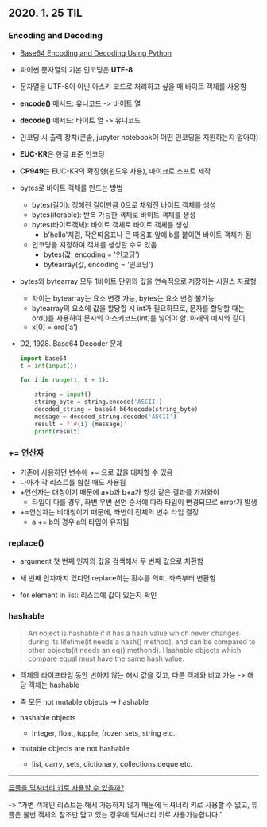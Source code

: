 ## 2020. 1. 25 TIL





### Encoding and Decoding



- [Base64 Encoding and Decoding Using Python](https://code.tutsplus.com/tutorials/base64-encoding-and-decoding-using-python--cms-25588)

- 파이썬 문자열의 기본 인코딩은 **UTF-8**
- 문자열을 UTF-8이 아닌 아스키 코드로 처리하고 싶을 때 바이트 객체를 사용함
- **encode()** 메서드: 유니코드  -> 바이트 열
- **decode()** 메서드: 바이트 열 -> 유니코드
- 인코딩 시 출력 장치(콘솔, jupyter notebook이 어떤 인코딩을 지원하는지 알아야)
- **EUC-KR**은 한글 표준 인코딩
- **CP949**는 EUC-KR의 확장형(윈도우 사용), 마이크로 소프트 제작



- bytes로 바이트 객체를 만드는 방법
  - bytes(길이): 정해진 길이만큼 0으로 채워진 바이트 객체를 생성
  - bytes(iterable): 반복 가능한 객체로 바이트 객체를 생성
  - bytes(바이트객체): 바이트 객체로 바이트 객체를 생성
    - b'hello'처럼, 작은따옴표나 큰 따옴표 앞에 b를 붙이면 바이트 객체가 됨
  - 인코딩을 지정하여 객체를 생성할 수도 있음
    - bytes(값, encoding = '인코딩')
    - bytearray(값, encoding = '인코딩')



- bytes와 bytearray 모두 1바이트 단위의 값을 연속적으로 저장하는 시퀀스 자료형
  - 차이는 bytearray는 요소 변경 가능, bytes는 요소 변경 불가능
  - bytearray의 요소에 값을 할당할 시 int가 필요하므로, 문자를 할당할 때는 ord()를 사용하여 문자의 아스키코드(int)를 넣어야 함. 아래의 예시와 같이.
  - x[0] = ord('a')



- D2, 1928. Base64 Decoder 문제

  ```python
  import base64
  t = int(input())
  
  for i in range(1, t + 1):
  
      string = input()
      string_byte = string.encode('ASCII')
      decoded_string = base64.b64decode(string_byte)
      message = decoded_string.decode('ASCII')
      result = f'#{i} {message}'
      print(result)
  ```












### += 연산자



- 기존에 사용하던 변수에 += 으로 값을 대체할 수 있음
- 나아가 각 리스트를 합칠 때도 사용됨
- +연산자는 대칭이기 때문에 a+b과 b+a가 항상 같은 결과를 가져와야
  - 타입이 다를 경우, 좌변 우변 선언 순서에 따라 타입이 변경되므로 error가 발생
- +=연산자는 비대칭이기 때문에, 좌변이 전체의 변수 타입 결정
  - a += b의 경우 a의 타입이 유지됨











### replace()



- argument 첫 번째 인자의 값을 검색해서 두 번째 값으로 치환함
- 세 번째 인자까지 있다면 replace하는 횟수를 의미. 좌측부터 변환함



- for element in list:	리스트에 값이 있는지 확인











### hashable



> An object is hashable if it has a hash value which never changes during its lifetime(it needs a hash() method), and can be compared to other objects(it needs an eq() methond). Hashable objects which compare equal must have the same hash value.



- 객체의 라이프타임 동안 변하지 않는 해시 값을 갖고, 다른 객체와 비교 가능 -> 해당 객체는 hashable
- 즉 모든 not mutable objects -> hashable

- hashable objects
  - integer, float, tupple, frozen sets, string etc.

- mutable objects are not hashable
  - list, carry, sets, dictionary, collections.deque etc.



---



[튜플을 딕셔너리 키로 사용할 수 있을까?](https://lioliolio.github.io/about-python-dictionary-key/)

-> “가변 객체인 리스트는 해시 가능하지 않기 때문에 딕셔너리 키로 사용할 수 없고, 튜플은 불변 객체의 참조만 담고 있는 경우에 딕셔너리 키로 사용가능합니다.”







